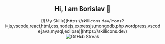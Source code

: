 ### <h2 align="center"> Hi, I am Borislav 👋</h2> 

<!--
**bebo13133/beBo13133** is a ✨ _special_ ✨ repository because its `README.md` (this file) appears on your GitHub profile.

Here are some ideas to get you started:

- 🔭 I’m currently working on ...
- 🌱 I’m currently learning ...
- 👯 I’m looking to collaborate on ...
- 🤔 I’m looking for help with ...
- 💬 Ask me about ...
- 📫 How to reach me: ...
- 😄 Pronouns: ...
- ⚡ Fun fact: ...
-->
<div align="center">
[![My Skills](https://skillicons.dev/icons?i=js,vscode,react,html,css,nodejs,expressjs,mongodb,php,wordpress,vscode,java,mysql,eclipse)](https://skillicons.dev)
</div>
<div align="center">
  
<img src="https://streak-stats.demolab.com?user=bebo13133&theme=onedark&hide_border=true" alt="GitHub Streak" />
</div>
